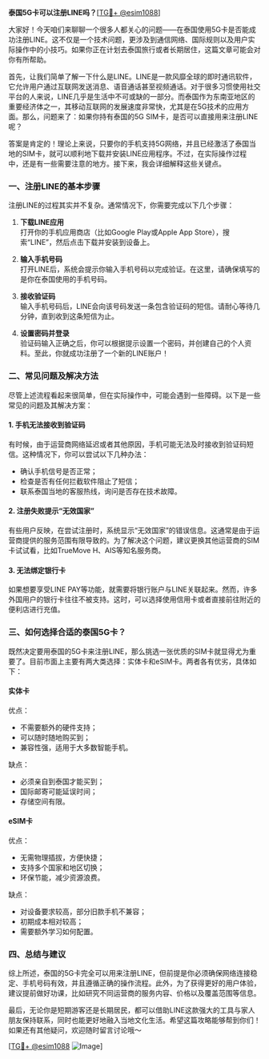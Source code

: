 **泰国5G卡可以注册LINE吗？**[[TG💪+ @esim1088](https://t.me/s/esim1088)]

大家好！今天咱们来聊聊一个很多人都关心的问题——在泰国使用5G卡是否能成功注册LINE。这不仅是一个技术问题，更涉及到通信网络、国际规则以及用户实际操作中的小技巧。如果你正在计划去泰国旅行或者长期居住，这篇文章可能会对你有所帮助。

首先，让我们简单了解一下什么是LINE。LINE是一款风靡全球的即时通讯软件，它允许用户通过互联网发送消息、语音通话甚至视频通话。对于很多习惯使用社交平台的人来说，LINE几乎是生活中不可或缺的一部分。而泰国作为东南亚地区的重要经济体之一，其移动互联网的发展速度非常快，尤其是在5G技术的应用方面。那么，问题来了：如果你持有泰国的5G SIM卡，是否可以直接用来注册LINE呢？

答案是肯定的！理论上来说，只要你的手机支持5G网络，并且已经激活了泰国当地的SIM卡，就可以顺利地下载并安装LINE应用程序。不过，在实际操作过程中，还是有一些需要注意的地方。接下来，我会详细解释这些关键点。

### **一、注册LINE的基本步骤**

注册LINE的过程其实并不复杂。通常情况下，你需要完成以下几个步骤：

1. **下载LINE应用**  
   打开你的手机应用商店（比如Google Play或Apple App Store），搜索“LINE”，然后点击下载并安装到设备上。

2. **输入手机号码**  
   打开LINE后，系统会提示你输入手机号码以完成验证。在这里，请确保填写的是你在泰国使用的手机号码。

3. **接收验证码**  
   输入手机号码后，LINE会向该号码发送一条包含验证码的短信。请耐心等待几分钟，直到收到这条短信为止。

4. **设置密码并登录**  
   验证码输入正确之后，你可以根据提示设置一个密码，并创建自己的个人资料。至此，你就成功注册了一个新的LINE账户！

### **二、常见问题及解决方法**

尽管上述流程看起来很简单，但在实际操作中，可能会遇到一些障碍。以下是一些常见的问题及其解决方案：

#### **1. 手机无法接收到验证码**
有时候，由于运营商网络延迟或者其他原因，手机可能无法及时接收到验证码短信。这种情况下，你可以尝试以下几种办法：
- 确认手机信号是否正常；
- 检查是否有任何拦截软件阻止了短信；
- 联系泰国当地的客服热线，询问是否存在技术故障。

#### **2. 注册失败提示“无效国家”**
有些用户反映，在尝试注册时，系统显示“无效国家”的错误信息。这通常是由于运营商提供的服务范围有限导致的。为了解决这个问题，建议更换其他运营商的SIM卡试试看，比如TrueMove H、AIS等知名服务商。

#### **3. 无法绑定银行卡**
如果想要享受LINE PAY等功能，就需要将银行账户与LINE关联起来。然而，许多外国用户的银行卡往往不被支持。这时，可以选择使用信用卡或者直接前往附近的便利店进行充值。

### **三、如何选择合适的泰国5G卡？**

既然决定要用泰国的5G卡来注册LINE，那么挑选一张优质的SIM卡就显得尤为重要了。目前市面上主要有两大类选择：实体卡和eSIM卡。两者各有优劣，具体如下：

#### **实体卡**
优点：
- 不需要额外的硬件支持；
- 可以随时随地购买到；
- 兼容性强，适用于大多数智能手机。

缺点：
- 必须亲自到泰国才能买到；
- 国际邮寄可能延误时间；
- 存储空间有限。

#### **eSIM卡**
优点：
- 无需物理插拔，方便快捷；
- 支持多个国家和地区切换；
- 环保节能，减少资源浪费。

缺点：
- 对设备要求较高，部分旧款手机不兼容；
- 初期成本相对较高；
- 需要额外学习如何配置。

### **四、总结与建议**

综上所述，泰国的5G卡完全可以用来注册LINE，但前提是你必须确保网络连接稳定、手机号码有效，并且遵循正确的操作流程。此外，为了获得更好的用户体验，建议提前做好功课，比如研究不同运营商的服务内容、价格以及覆盖范围等信息。

最后，无论你是短期游客还是长期居民，都可以借助LINE这款强大的工具与家人朋友保持联系，同时也能更好地融入当地文化生活。希望这篇攻略能够帮到你们！如果还有其他疑问，欢迎随时留言讨论哦～

[[TG💪+ @esim1088](https://t.me/s/esim1088) ![Image](https://i.postimg.cc/4NQfJmqS/Snipaste-2025-05-13-00-14-12.png)]